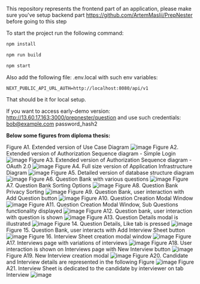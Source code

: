 This repository represents the frontend part of an application, please make sure you've setup backend part https://github.com/ArtemMaslii/PrepNester before going to this step

To start the project run the following command:

```bash
npm install

npm run build

npm start
```

Also add the following file: .env.local
with such env variables:

```env
NEXT_PUBLIC_API_URL_AUTH=http://localhost:8080/api/v1
```

That should be it for local setup.

If you want to access early-demo version: http://13.60.17.163:3000/prepnester/question and use such credentials:
bob@example.com
password_hash2

**Below some figures from diploma thesis:**

Figure A1. Extended version of Use Case Diagram
![image](https://github.com/user-attachments/assets/40335921-3f03-4c85-814e-bf5480e12fbf)
Figure A2. Extended version of Authorization Sequence diagram - Simple Login
![image](https://github.com/user-attachments/assets/6163a4de-23e3-4a80-873b-3244d18b7e20)
Figure A3. Extended version of Authorization Sequence diagram - OAuth 2.0
![image](https://github.com/user-attachments/assets/72766909-ddd7-4cc3-86a7-78286d082b25)
Figure A4. Full size version of Application Infrastructure Diagram
![image](https://github.com/user-attachments/assets/7e831e5f-1d87-41e8-b3a6-5ff72ce7829b)
Figure A5. Detailed version of database structure diagram
![image](https://github.com/user-attachments/assets/ef38c83b-8232-4363-8a4f-5946584c3ac0)
Figure A6. Question Bank with various questions
![image](https://github.com/user-attachments/assets/aa99a2e9-e261-4397-9afe-fe75c896a81d)
Figure A7. Question Bank Sorting Options
![image](https://github.com/user-attachments/assets/c91404c4-ba1b-4ade-824f-28cb2fa5e59f)
Figure A8. Question Bank Privacy Sorting
![image](https://github.com/user-attachments/assets/06802ba5-3486-4262-9db0-c223f2fa0163)
Figure A9. Question Bank, user interaction with Add Question button
![image](https://github.com/user-attachments/assets/30b25346-bee5-409f-83b8-264184f5fbfe)
Figure A10. Question Creation Modal Window
![image](https://github.com/user-attachments/assets/7aea9ece-52ff-4152-9eac-ff38f3118da8)
Figure A11. Question Creation Modal Window, Sub Questions functionality displayed
![image](https://github.com/user-attachments/assets/4a7f0b68-304f-4ca2-a66c-fa94b3237c6a)
Figure A12. Question bank, user interaction with question is shown
![image](https://github.com/user-attachments/assets/b5d48d63-a5c3-40f4-bb4e-f5a82228ad8a)
Figure A13. Question Details modal is illustrated
![image](https://github.com/user-attachments/assets/da909247-98c2-4fae-b385-cda13a8be3cb)
Figure 14. Question Details, Like tab is pressed
![image](https://github.com/user-attachments/assets/be696fc7-2f7f-4db3-8aa9-a2bd1ad86d58)
Figure 15. Question Bank, user interacts with Add Interview Sheet button
![image](https://github.com/user-attachments/assets/91cac2eb-bdb3-4b7a-9db0-22eb8f6d449d)
Figure 16. Interview Sheet creation modal window
![image](https://github.com/user-attachments/assets/560b28be-6027-447f-8783-5ce08c70f7be)
Figure A17. Interviews page with variations of interviews
![image](https://github.com/user-attachments/assets/fde0b10e-ab1e-48b6-94ba-e6c16dacb381)
Figure A18. User interaction is shown on Interviews page with New Interview button
![image](https://github.com/user-attachments/assets/bdace0ac-7a25-4873-a95f-a6b145e9431e)
Figure A19. New Interview creation modal
![image](https://github.com/user-attachments/assets/ff865b75-db1d-4119-b89a-afc23786c97d)
Figure A20. Candidate and Interview details are represented in the following Figure
![image](https://github.com/user-attachments/assets/9a8571d5-7e2e-4068-a769-6208c7788476)
Figure A21. Interview Sheet is dedicated to the candidate by interviewer on tab Interview
![image](https://github.com/user-attachments/assets/90bcd524-86fa-4135-9785-01fc9cdfee66)
